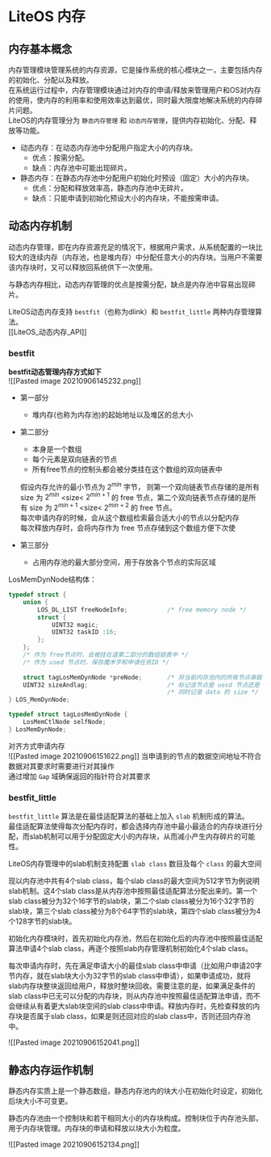 # LiteOS 内存
## 内存基本概念
内存管理模块管理系统的内存资源，它是操作系统的核心模块之一，主要包括内存的初始化、分配以及释放。  
在系统运行过程中，内存管理模块通过对内存的申请/释放来管理用户和OS对内存的使用，使内存的利用率和使用效率达到最优，同时最大限度地解决系统的内存碎片问题。  
LiteOS的内存管理分为 `静态内存管理` 和 `动态内存管理`，提供内存初始化、分配、释放等功能。

+  动态内存：在动态内存池中分配用户指定大小的内存块。
	+  优点：按需分配。
    +  缺点：内存池中可能出现碎片。
+ 静态内存：在静态内存池中分配用户初始化时预设（固定）大小的内存块。   
    + 优点：分配和释放效率高，静态内存池中无碎片。
    + 缺点：只能申请到初始化预设大小的内存块，不能按需申请。

## 动态内存机制
动态内存管理，即在内存资源充足的情况下，根据用户需求，从系统配置的一块比较大的连续内存（内存池，也是堆内存）中分配任意大小的内存块。当用户不需要该内存块时，又可以释放回系统供下一次使用。  

与静态内存相比，动态内存管理的优点是按需分配，缺点是内存池中容易出现碎片。

LiteOS动态内存支持 `bestfit`（也称为dlink）和 `bestfit_little` 两种内存管理算法。  
[[LiteOS_动态内存_API]]

### bestfit
**bestfit动态管理内存方式如下**  
![[Pasted image 20210906145232.png]]

+ 第一部分  
	+ 堆内存(也称为内存池)的起始地址以及堆区的总大小
+ 第二部分
	+ 本身是一个数组
	+ 每个元素是双向链表的节点
	+ 所有free节点的控制头都会被分类挂在这个数组的双向链表中  
	
	假设内存允许的最小节点为 $2^{min}$ 字节， 则第一个双向链表节点存储的是所有 size 为 $2^{min}$ <size< $2^{min+1}$ 的 free 节点，第二个双向链表节点存储的是所有 size 为 $2^{min+1}$ <size<  $2^{min+2}$ 的 free 节点。  
	每次申请内存的时候，会从这个数组检索最合适大小的节点以分配内存  
	每次释放内存时，会将内存作为 free 节点存储到这个数组方便下次使

+ 第三部分
	+ 占用内存池的最大部分空间，用于存放各个节点的实际区域

LosMemDynNode结构体：  
```c
typedef struct {
	union {
		LOS_DL_LIST freeNodeInfo;			/* free memory node */
		struct {
			UINT32 magic;
			UINT32 taskID :16;
		};
	};
	/* 作为 free节点时，会被挂在道第二部分的数组链表中 */
	/* 作为 used 节点时，保存魔术字和申请任务ID */
	
	struct tagLosMemDynNode *preNode;		/* 将当前内存池内的所有节点串联在一起 */
	UINT32 sizeAndlag;						/* 标记该节点是 uesd 节点还是 free 节点 */
											/* 同时记录 data 的 size */
} LOS_MemDynNode;

typedef struct tagLosMemDynNode {
	LosMemCtlNode selfNode;
} LosMemDynNode;
```

对齐方式申请内存  
![[Pasted image 20210906151622.png]]
当申请到的节点的数据空间地址不符合数据对其要求时需要进行对其操作  
通过增加 `Gap` 域确保返回的指针符合对其要求


### bestfit_little
`bestfit_little` 算法是在最佳适配算法的基础上加入 `slab` 机制形成的算法。  
最佳适配算法使得每次分配内存时，都会选择内存池中最小最适合的内存块进行分配，而slab机制可以用于分配固定大小的内存块，从而减小产生内存碎片的可能性。

LiteOS内存管理中的slab机制支持配置 `slab class` 数目及每个 `class` 的最大空间

现以内存池中共有4个slab class，每个slab class的最大空间为512字节为例说明slab机制。这4个slab class是从内存池中按照最佳适配算法分配出来的。第一个slab class被分为32个16字节的slab块，第二个slab class被分为16个32字节的slab块，第三个slab class被分为8个64字节的slab块，第四个slab class被分为4个128字节的slab块。

初始化内存模块时，首先初始化内存池，然后在初始化后的内存池中按照最佳适配算法申请4个slab class，再逐个按照slab内存管理机制初始化4个slab class。

每次申请内存时，先在满足申请大小的最佳slab class中申请（比如用户申请20字节内存，就在slab块大小为32字节的slab class中申请），如果申请成功，就将slab内存块整块返回给用户，释放时整块回收。需要注意的是，如果满足条件的slab class中已无可以分配的内存块，则从内存池中按照最佳适配算法申请，而不会继续从有着更大slab块空间的slab class中申请。释放内存时，先检查释放的内存块是否属于slab class，如果是则还回对应的slab class中，否则还回内存池中。

![[Pasted image 20210906152041.png]]

## 静态内存运作机制
静态内存实质上是一个静态数组，静态内存池内的块大小在初始化时设定，初始化后块大小不可变更。

静态内存池由一个控制块和若干相同大小的内存块构成。控制块位于内存池头部，用于内存块管理。内存块的申请和释放以块大小为粒度。

![[Pasted image 20210906152134.png]]